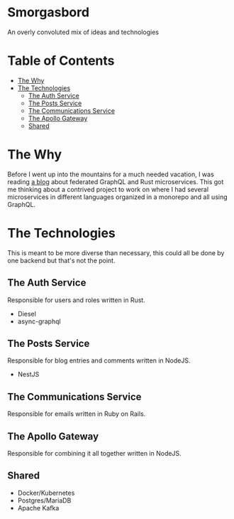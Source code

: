# Smorgasbord
An overly convoluted mix of ideas and technologies

# Table of Contents
- [The Why](#the-why)
- [The Technologies](#the-technologies)
	- [The Auth Service](#the-auth-service)
	- [The Posts Service](#the-posts-service)
	- [The Communications Service](#the-communications-service)
	- [The Apollo Gateway](#the-apollo-gateway)
	- [Shared](#shared)

# The Why
Before I went up into the mountains for a much needed vacation, I was reading [a blog](https://romankudryashov.com/blog/2020/12/graphql-rust) about federated GraphQL and Rust microservices.
This got me thinking about a contrived project to work on where I had several microservices in different languages organized in a monorepo and all using GraphQL.

# The Technologies

This is meant to be more diverse than necessary, this could all be done by one backend but that's not the point.

## The Auth Service
Responsible for users and roles written in Rust.
- Diesel
- async-graphql

## The Posts Service
Responsible for blog entries and comments written in NodeJS.
- NestJS

## The Communications Service
Responsible for emails written in Ruby on Rails.

## The Apollo Gateway
Responsible for combining it all together written in NodeJS.

## Shared
- Docker/Kubernetes
- Postgres/MariaDB
- Apache Kafka
